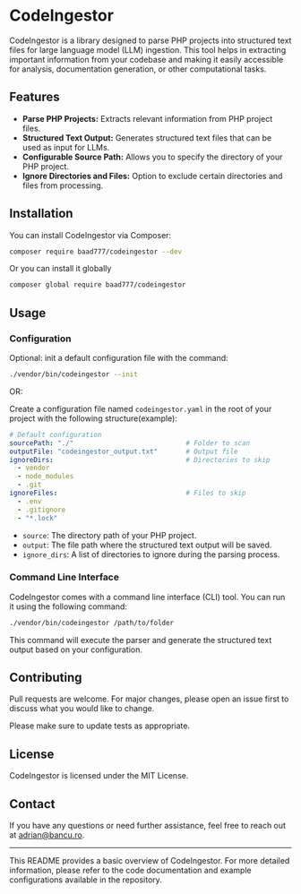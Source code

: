 # CodeIngestor

CodeIngestor is a library designed to parse PHP projects into structured text files for large language model (LLM) ingestion. This tool helps in extracting important information from your codebase and making it easily accessible for analysis, documentation generation, or other computational tasks.

## Features

- **Parse PHP Projects:** Extracts relevant information from PHP project files.
- **Structured Text Output:** Generates structured text files that can be used as input for LLMs.
- **Configurable Source Path:** Allows you to specify the directory of your PHP project.
- **Ignore Directories and Files:** Option to exclude certain directories and files from processing.

## Installation

You can install CodeIngestor via Composer:

```sh
composer require baad777/codeingestor --dev
```

Or you can install it globally

```sh
composer global require baad777/codeingestor
```

## Usage

### Configuration

Optional: init a default configuration file with the command:
```bash
./vendor/bin/codeingestor --init
```

OR:

Create a configuration file named `codeingestor.yaml` in the root of your project with the following structure(example):

```yaml
# Default configuration
sourcePath: "./"                            # Folder to scan
outputFile: "codeingestor_output.txt"       # Output file
ignoreDirs:                                 # Directories to skip
  - vendor
  - node_modules
  - .git
ignoreFiles:                                # Files to skip
  - .env
  - .gitignore
  - "*.lock"
```

- `source`: The directory path of your PHP project.
- `output`: The file path where the structured text output will be saved.
- `ignore_dirs`: A list of directories to ignore during the parsing process.

### Command Line Interface

CodeIngestor comes with a command line interface (CLI) tool. You can run it using the following command:

```sh
./vendor/bin/codeingestor /path/to/folder
```

This command will execute the parser and generate the structured text output based on your configuration.

## Contributing

Pull requests are welcome. For major changes, please open an issue first to discuss what you would like to change.

Please make sure to update tests as appropriate.

## License

CodeIngestor is licensed under the MIT License.

## Contact

If you have any questions or need further assistance, feel free to reach out at [adrian@bancu.ro](mailto:adrian@bancu.ro).

---

This README provides a basic overview of CodeIngestor. For more detailed information, please refer to the code documentation and example configurations available in the repository.